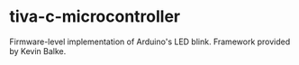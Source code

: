 # tiva-c-microcontroller
Firmware-level implementation of Arduino's LED blink.
Framework provided by Kevin Balke.
